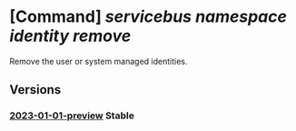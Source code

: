 # [Command] _servicebus namespace identity remove_

Remove the user or system managed identities.

## Versions

### [2023-01-01-preview](/Resources/mgmt-plane/L3N1YnNjcmlwdGlvbnMve30vcmVzb3VyY2Vncm91cHMve30vcHJvdmlkZXJzL21pY3Jvc29mdC5zZXJ2aWNlYnVzL25hbWVzcGFjZXMve30=/2023-01-01-preview.xml) **Stable**

<!-- mgmt-plane /subscriptions/{}/resourcegroups/{}/providers/microsoft.servicebus/namespaces/{} 2023-01-01-preview identity -->

